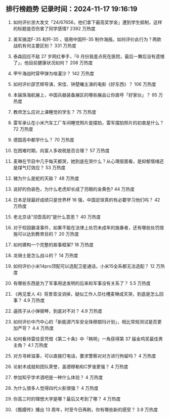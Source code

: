 
## 排行榜趋势 记录时间：2024-11-17 19:16:19
  
  1. 如何评价浙大发文「24/67656，他们拿下最高奖学金」遭到学生抵制，这样的标题是否伤害了同学感情? 2392 万热度
    
  2. 美军搞混F-35 和歼-35 ，错用中国歼-35 制作海报。如何评价此行为？两款战机有何主要区别？ 331 万热度
    
  3. 泰森回应不敌 27 岁网红拳手，「6 月份我差点死在医院，最后一舞后没有遗憾了」，他目前健康状况如何？ 208 万热度
    
  4. 甲午海战时穿甲弹为啥灌沙？ 142 万热度
    
  5. 如何评价邵艺辉导演，宋佳、钟楚曦主演的电影《好东西》？ 106 万热度
    
  6. 本届珠海航展上，中国兵器装备展区的哪些展品让你直呼「好家伙」？ 95 万热度
    
  7. 教师怎么应对上课睡觉的学生？ 75 万热度
    
  8. 雷军承认在小米汽车工厂车间睡觉照片是摆拍，雷军摆拍照片的初衷是什么？ 72 万热度
    
  9. 德国高中都学什么？ 70 万热度
    
  10. 在困难时期，向富人多收税是否合理？ 57 万热度
    
  11. 麦琳在节目中几乎每天都哭，她到底在哭什么？从心理层面看，是抑郁情绪还是煤气灯效应？ 53 万热度
    
  12. 猪为什么是蛇的天敌？ 48 万热度
    
  13. 说好的伪装色，为什么老虎却长成了亮眼的金黄色? 44 万热度
    
  14. 日本足球最好成绩只是世界杯 16 强，中国足球真的有必要学习他们吗？ 42 万热度
    
  15. 老北京话“沏壶高的”是什么意思？ 40 万热度
    
  16. 对于校园霸凌事件，如果不能在法律上处罚未成年的施暴者，还有哪些处罚措施可以达到教育目的？ 20 万热度
    
  17. 如何建构一个完整的故事框架? 18 万热度
    
  18. 龙骑士是怎么战斗的？ 14 万热度
    
  19. 如何评价小米14pro顶配可以选配卫星通话，小米15全系都无法选配？ 12 万热度
    
  20. 有哪些东西是为了军事用途发明的后来和军事没有关系了？ 5.5 万热度
    
  21. 《再见爱人 4》背景音没消掉，疑似工作人员吐槽麦琳成天哭，到底是怎么回事？ 4.9 万热度
    
  22. 逼孩子从小弹钢琴，到底对不对？ 4.9 万热度
    
  23. 如何评价中汽中心的「新能源汽车安全珠穆朗玛计划」，相比常规测试是否更加严苛？ 4.4 万热度
    
  24. 如何看待雷佳音凭借《第二十条》中「韩明」一角获得第 37 届金鸡奖最佳男主角？ 4.1 万热度
    
  25. 对方寻衅滋事，可以直接打电话，要求警察对对方进行拘留吗？ 4 万热度
    
  26. 论射术成就和团队荣誉，盖德穆勒和C罗谁更强？ 4 万热度
    
  27. 参加知乎学术酒吧是一种什么体验？ 4 万热度
    
  28. 为什么很多人觉得四代火影很强？ 4 万热度
    
  29. 你高三时的理想大学是哪？最后又考到了哪？ 4 万热度
    
  30. 《甄嬛传》播出 13 周年，时至今日再刷，你有哪些新的感受？ 3.9 万热度
    